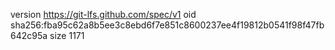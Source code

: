 version https://git-lfs.github.com/spec/v1
oid sha256:fba95c62a8b5ee3c8ebd6f7e851c8600237ee4f19812b0541f98f47fb642c95a
size 1171
